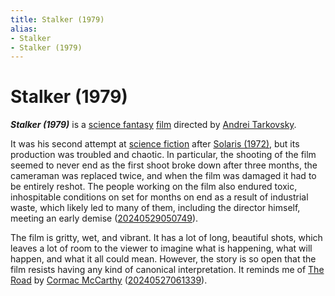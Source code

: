 ```yaml
---
title: Stalker (1979)
alias:
- Stalker
- Stalker (1979)
---
```


# Stalker (1979)

_**Stalker (1979)**_ is a [science fantasy](../notes/science-fantasy.md) [film](../indices/films.md) directed by [Andrei Tarkovsky](andrei-tarkovsky.md).

It was his second attempt at [science fiction](../tags/science-fiction.md) after [Solaris (1972)](solaris.md), but its production was troubled and chaotic. In particular, the shooting of the film seemed to never end as the first shoot broke down after three months, the cameraman was replaced twice, and when the film was damaged it had to be entirely reshot. The people working on the film also endured toxic, inhospitable conditions on set for months on end as a result of industrial waste, which likely led to many of them, including the director himself, meeting an early demise ([20240529050749](../entries/20240529050749.md)).

The film is gritty, wet, and vibrant. It has a lot of long, beautiful shots, which leaves a lot of room to the viewer to imagine what is happening, what will happen, and what it all could mean. However, the story is so open that the film resists having any kind of canonical interpretation. It reminds me of [The Road](the-road.md) by [Cormac McCarthy](cormac-mccarthy.md) ([20240527061339](../entries/20240527061339.md)).
